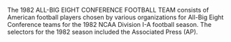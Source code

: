 The 1982 ALL-BIG EIGHT CONFERENCE FOOTBALL TEAM consists of American football players chosen by various organizations for All-Big Eight Conference teams for the 1982 NCAA Division I-A football season. The selectors for the 1982 season included the Associated Press (AP).

